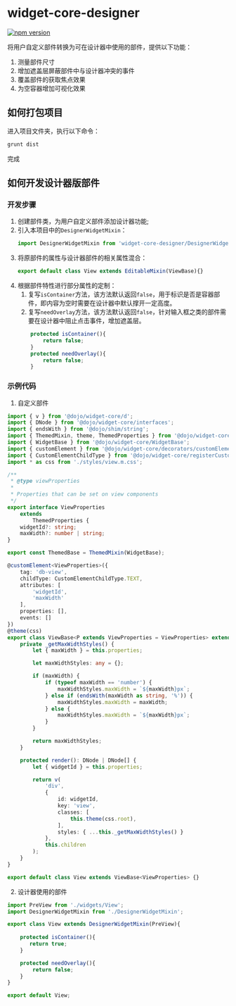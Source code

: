 # widget-core-designer

[![npm version](https://badge.fury.io/js/widget-core-designer.svg)](https://badge.fury.io/js/widget-core-designer)


将用户自定义部件转换为可在设计器中使用的部件，提供以下功能：

1. 测量部件尺寸
2. 增加遮盖层屏蔽部件中与设计器冲突的事件
3. 覆盖部件的获取焦点效果
4. 为空容器增加可视化效果

## 如何打包项目

进入项目文件夹，执行以下命令：

```bash
grunt dist
```

完成

## 如何开发设计器版部件

### 开发步骤

1. 创建部件类，为用户自定义部件添加设计器功能;
2. 引入本项目中的`DesignerWidgetMixin`：
    ```typescript
    import DesignerWidgetMixin from 'widget-core-designer/DesignerWidgetMixin';
    ```
3. 将原部件的属性与设计器部件的相关属性混合：
    ```typescript
    export default class View extends EditableMixin(ViewBase){}
    ```
4. 根据部件特性进行部分属性的定制：
    1. 复写`isContainer`方法，该方法默认返回`false`，用于标识是否是容器部件，即内容为空时需要在设计器中默认撑开一定高度。
    2. 复写`needOverlay`方法，该方法默认返回`false`，针对输入框之类的部件需要在设计器中阻止点击事件，增加遮盖层。
    ```typescript
        protected isContainer(){
            return false;
        }
        protected needOverlay(){
            return false;
        }
    ```

### 示例代码

1. 自定义部件

```typescript
import { v } from '@dojo/widget-core/d';
import { DNode } from '@dojo/widget-core/interfaces';
import { endsWith } from '@dojo/shim/string';
import { ThemedMixin, theme, ThemedProperties } from '@dojo/widget-core/mixins/Themed';
import { WidgetBase } from '@dojo/widget-core/WidgetBase';
import { customElement } from '@dojo/widget-core/decorators/customElement';
import { CustomElementChildType } from '@dojo/widget-core/registerCustomElement';
import * as css from './styles/view.m.css';

/**
 * @type viewProperties
 *
 * Properties that can be set on view components
 */
export interface ViewProperties
	extends 
		ThemedProperties {
	widgetId?: string;
	maxWidth?: number | string;
}

export const ThemedBase = ThemedMixin(WidgetBase);

@customElement<ViewProperties>({
	tag: 'db-view',
	childType: CustomElementChildType.TEXT,
	attributes: [
		'widgetId',
		'maxWidth'
	],
	properties: [],
	events: []
})
@theme(css)
export class ViewBase<P extends ViewProperties = ViewProperties> extends ThemedBase<P> {
	private _getMaxWidthStyles() {
		let { maxWidth } = this.properties;

		let maxWidthStyles: any = {};

		if (maxWidth) {
			if (typeof maxWidth == 'number') {
				maxWidthStyles.maxWidth = `${maxWidth}px`;
			} else if (endsWith(maxWidth as string, '%')) {
				maxWidthStyles.maxWidth = maxWidth;
			} else {
				maxWidthStyles.maxWidth = `${maxWidth}px`;
			}
		}

		return maxWidthStyles;
	}

	protected render(): DNode | DNode[] {
		let { widgetId } = this.properties;

		return v(
			'div',
			{
				id: widgetId,
				key: 'view',
				classes: [
					this.theme(css.root),
				],
				styles: { ...this._getMaxWidthStyles() }
			},
			this.children
		);
	}
}

export default class View extends ViewBase<ViewProperties> {}

```

2. 设计器使用的部件

```typescript
import PreView from './widgets/View';
import DesignerWidgetMixin from './DesignerWidgetMixin';

export class View extends DesignerWidgetMixin(PreView){
    
    protected isContainer(){
       return true;
    }

    protected needOverlay(){
        return false;
    }
}

export default View;
```
